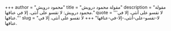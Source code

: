 +++
author = "محمود درويش"
title = "مقولة محمود درويش"
description = "مقولة محمود درويش: لا تقسو على أنثى، إلا في عناقها."
quote = '''لا تقسو على أنثى، إلا في عناقها.'''
slug = "لا-تقسو-على-أنثى،-إلا-في-عناقها"
+++
لا تقسو على أنثى، إلا في عناقها.
